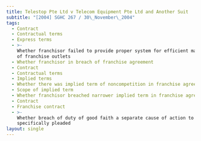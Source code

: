 ```yaml
---
title: Telestop Pte Ltd v Telecom Equipment Pte Ltd and Another Suit
subtitle: "[2004] SGHC 267 / 30\_November\_2004"
tags:
  - Contract
  - Contractual terms
  - Express terms
  - >-
    Whether franchisor failed to provide proper system for efficient management
    of franchise outlets
  - Whether franchisor in breach of franchise agreement
  - Contract
  - Contractual terms
  - Implied terms
  - Whether there was implied term of noncompetition in franchise agreements
  - Scope of implied term
  - Whether franchisor breached narrower implied term in franchise agreement
  - Contract
  - Franchise contract
  - >-
    Whether breach of duty of good faith a separate cause of action to be
    specifically pleaded
layout: single
---
```


